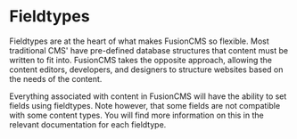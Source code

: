# Fieldtypes

Fieldtypes are at the heart of what makes FusionCMS so flexible. Most traditional CMS' have pre-defined database structures that content must be written to fit into. FusionCMS takes the opposite approach, allowing the content editors, developers, and designers to structure websites based on the needs of the content.

Everything associated with content in FusionCMS will have the ability to set fields using fieldtypes. Note however, that some fields are not compatible with some content types. You will find more information on this in the relevant documentation for each fieldtype.